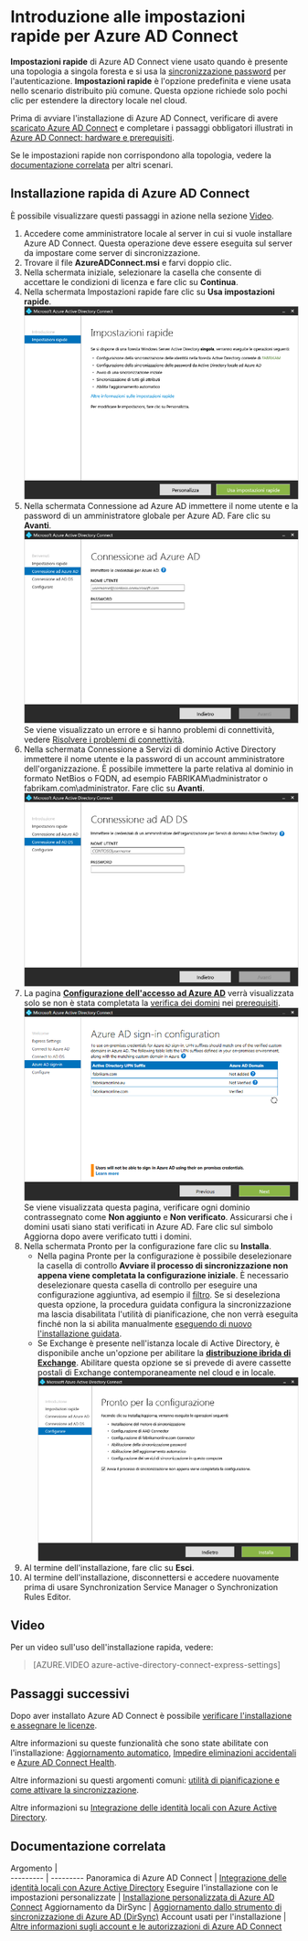 <properties
	pageTitle="Azure AD Connect: introduzione alle impostazioni rapide | Microsoft Azure"
	description="Informazioni su come scaricare, installare e configurare la procedura guidata per Azure AD Connect."
	services="active-directory"
	documentationCenter=""
	authors="andkjell"
	manager="stevenpo"
	editor="curtand"/>

<tags
	ms.service="active-directory"
	ms.workload="identity"
	ms.tgt_pltfrm="na"
	ms.devlang="na"
	ms.topic="get-started-article"
	ms.date="05/26/2016"
	ms.author="billmath;andkjell"/>

# Introduzione alle impostazioni rapide per Azure AD Connect
**Impostazioni rapide** di Azure AD Connect viene usato quando è presente una topologia a singola foresta e si usa la [sincronizzazione password](active-directory-aadconnectsync-implement-password-synchronization.md) per l'autenticazione. **Impostazioni rapide** è l'opzione predefinita e viene usata nello scenario distribuito più comune. Questa opzione richiede solo pochi clic per estendere la directory locale nel cloud.

Prima di avviare l'installazione di Azure AD Connect, verificare di avere [scaricato Azure AD Connect](http://go.microsoft.com/fwlink/?LinkId=615771) e completare i passaggi obbligatori illustrati in [Azure AD Connect: hardware e prerequisiti](active-directory-aadconnect-prerequisites.md).

Se le impostazioni rapide non corrispondono alla topologia, vedere la [documentazione correlata](#related-documentation) per altri scenari.

## Installazione rapida di Azure AD Connect
È possibile visualizzare questi passaggi in azione nella sezione [Video](#videos).

1. Accedere come amministratore locale al server in cui si vuole installare Azure AD Connect. Questa operazione deve essere eseguita sul server da impostare come server di sincronizzazione.
2. Trovare il file **AzureADConnect.msi** e farvi doppio clic.
3. Nella schermata iniziale, selezionare la casella che consente di accettare le condizioni di licenza e fare clic su **Continua**.  
4. Nella schermata Impostazioni rapide fare clic su **Usa impostazioni rapide**. ![Avvio di Azure AD Connect](./media/active-directory-aadconnect-get-started-express/express.png)
5. Nella schermata Connessione ad Azure AD immettere il nome utente e la password di un amministratore globale per Azure AD. Fare clic su **Avanti**. ![Connessione ad Azure AD](./media/active-directory-aadconnect-get-started-express/connectaad.png) Se viene visualizzato un errore e si hanno problemi di connettività, vedere [Risolvere i problemi di connettività](active-directory-aadconnect-troubleshoot-connectivity.md).
6. Nella schermata Connessione a Servizi di dominio Active Directory immettere il nome utente e la password di un account amministratore dell'organizzazione. È possibile immettere la parte relativa al dominio in formato NetBios o FQDN, ad esempio FABRIKAM\\administrator o fabrikam.com\\administrator. Fare clic su **Avanti**. ![Connessione ad AD DS](./media/active-directory-aadconnect-get-started-express/connectad.png)
7. La pagina [**Configurazione dell'accesso ad Azure AD**](active-directory-aadconnect-user-signin.md#azure-ad-sign-in-configuration) verrà visualizzata solo se non è stata completata la [verifica dei domini](active-directory-add-domain.md) nei [prerequisiti](active-directory-aadconnect-prerequisites.md). ![Domini non verificati](./media/active-directory-aadconnect-get-started-express/unverifieddomain.png) Se viene visualizzata questa pagina, verificare ogni dominio contrassegnato come **Non aggiunto** e **Non verificato**. Assicurarsi che i domini usati siano stati verificati in Azure AD. Fare clic sul simbolo Aggiorna dopo avere verificato tutti i domini.
8. Nella schermata Pronto per la configurazione fare clic su **Installa**.
	- Nella pagina Pronte per la configurazione è possibile deselezionare la casella di controllo **Avviare il processo di sincronizzazione non appena viene completata la configurazione iniziale**. È necessario deselezionare questa casella di controllo per eseguire una configurazione aggiuntiva, ad esempio il [filtro](active-directory-aadconnectsync-configure-filtering.md). Se si deseleziona questa opzione, la procedura guidata configura la sincronizzazione ma lascia disabilitata l'utilità di pianificazione, che non verrà eseguita finché non la si abilita manualmente [eseguendo di nuovo l'installazione guidata](active-directory-aadconnectsync-installation-wizard.md).
	- Se Exchange è presente nell'istanza locale di Active Directory, è disponibile anche un'opzione per abilitare la [**distribuzione ibrida di Exchange**](https://technet.microsoft.com/library/jj200581.aspx). Abilitare questa opzione se si prevede di avere cassette postali di Exchange contemporaneamente nel cloud e in locale. ![Pronto per la configurazione di Azure AD Connect](./media/active-directory-aadconnect-get-started-express/readytoconfigure.png)
9. Al termine dell'installazione, fare clic su **Esci**.
10. Al termine dell'installazione, disconnettersi e accedere nuovamente prima di usare Synchronization Service Manager o Synchronization Rules Editor.

## Video

Per un video sull'uso dell'installazione rapida, vedere:

>[AZURE.VIDEO azure-active-directory-connect-express-settings]

## Passaggi successivi
Dopo aver installato Azure AD Connect è possibile [verificare l'installazione e assegnare le licenze](active-directory-aadconnect-whats-next.md).

Altre informazioni su queste funzionalità che sono state abilitate con l'installazione: [Aggiornamento automatico](active-directory-aadconnect-feature-automatic-upgrade.md), [Impedire eliminazioni accidentali](active-directory-aadconnectsync-feature-prevent-accidental-deletes.md) e [Azure AD Connect Health](active-directory-aadconnect-health-sync.md).

Altre informazioni su questi argomenti comuni: [utilità di pianificazione e come attivare la sincronizzazione](active-directory-aadconnectsync-feature-scheduler.md).

Altre informazioni su [Integrazione delle identità locali con Azure Active Directory](active-directory-aadconnect.md).

## Documentazione correlata

Argomento |  
--------- | ---------
Panoramica di Azure AD Connect | [Integrazione delle identità locali con Azure Active Directory](active-directory-aadconnect.md)
Eseguire l'installazione con le impostazioni personalizzate | [Installazione personalizzata di Azure AD Connect](active-directory-aadconnect-get-started-custom.md)
Aggiornamento da DirSync | [Aggiornamento dallo strumento di sincronizzazione di Azure AD (DirSync)](active-directory-aadconnect-dirsync-upgrade-get-started.md)
Account usati per l'installazione | [Altre informazioni sugli account e le autorizzazioni di Azure AD Connect](active-directory-aadconnect-accounts-permissions.md)

<!----HONumber=AcomDC_0601_2016-->